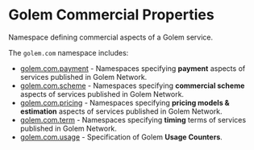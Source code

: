 # Golem Commercial Properties 
Namespace defining commercial aspects of a Golem service.

The `golem.com` namespace includes:

* [golem.com.payment](com/payment) - Namespaces specifying **payment** aspects of services published in Golem Network.
* [golem.com.scheme](com/scheme.md) - Namespaces specifying **commercial scheme** aspects of services published in Golem Network.
* [golem.com.pricing](com/pricing) - Namespaces specifying **pricing models & estimation** aspects of services published in Golem Network.
* [golem.com.term](com/term) - Namespaces specifying **timing** terms of services published in Golem Network.
* [golem.com.usage](com/usage.md) - Specification of Golem **Usage Counters**.

